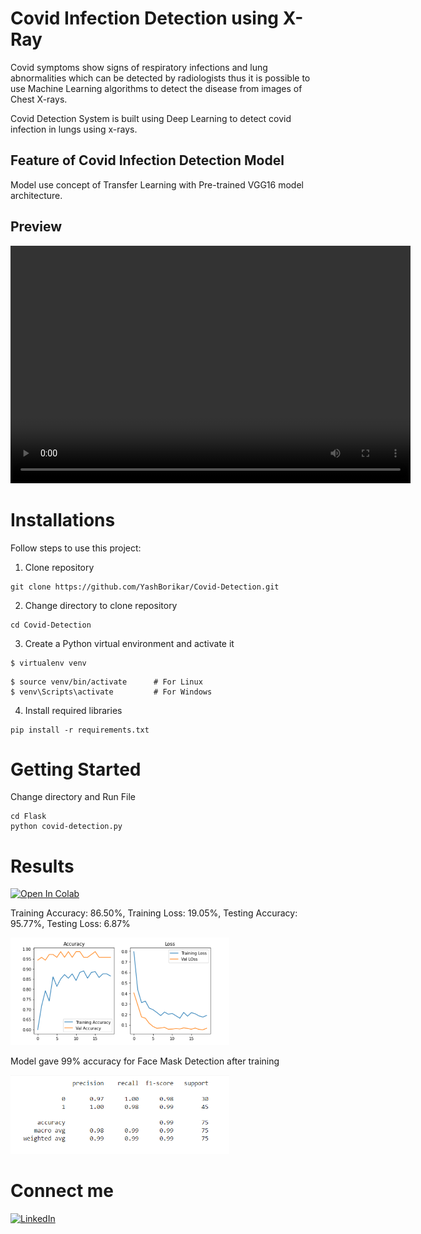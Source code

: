 # Covid Infection Detection using X-Ray

Covid symptoms show signs of respiratory infections and lung abnormalities which can be detected by radiologists thus it is possible to use Machine Learning algorithms to detect the disease from images of Chest X-rays.

Covid Detection System is built using Deep Learning to detect covid infection in lungs using x-rays.

## Feature of Covid Infection Detection Model
Model use concept of Transfer Learning with Pre-trained VGG16 model architecture.

## Preview
<p>
<video width="640" height="380" controls autoplay src="Images/Covid Detection.webm" type="video/mp4">
</video>
</p>

# Installations
Follow steps to use this project:

1. Clone repository
```
git clone https://github.com/YashBorikar/Covid-Detection.git
```
2. Change directory to clone repository

```
cd Covid-Detection
```
3. Create a Python virtual environment and activate it
```
$ virtualenv venv
```
```
$ source venv/bin/activate      # For Linux
$ venv\Scripts\activate         # For Windows
```
4. Install required libraries
```
pip install -r requirements.txt
```
# Getting Started

Change directory and Run File
```
cd Flask
python covid-detection.py
```

# Results

<a href="https://colab.research.google.com/drive/15lP2ZwYcSA5iMk_ZMhQBx6-Vndun33Zq?usp=sharing"><img src="https://colab.research.google.com/assets/colab-badge.svg" alt="Open In Colab"/></a>

 Training Accuracy: 86.50%, Training Loss: 19.05%, Testing Accuracy: 95.77%, Testing Loss: 6.87%
<p>
  <img src="Images/Accuracy.png" width="350" alt="Accuracy">
</p>

Model gave 99% accuracy for Face Mask Detection after training
<p>
  <img src="Images/Classification Report.png" width="350" alt="Classification Report">
</p>


# Connect me
[![LinkedIn](https://img.shields.io/badge/-LinkedIn-black.svg?style=flat-square&logo=linkedin&colorB=555)](https://www.linkedin.com/in/yashborikar/)